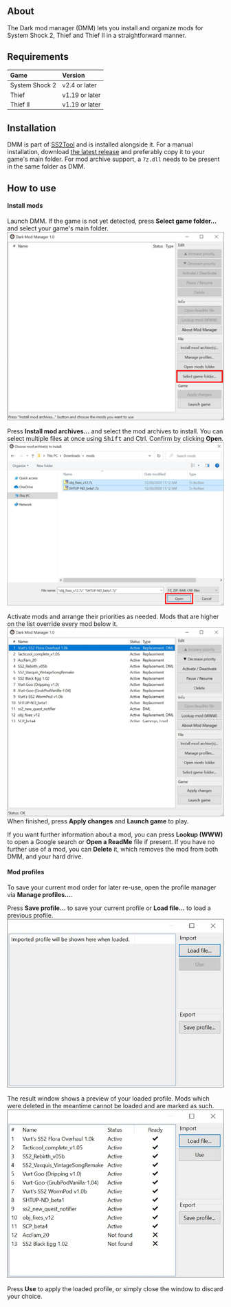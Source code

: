 ## About

The Dark mod manager (DMM) lets you install and organize mods for System Shock 2, Thief and Thief II in a straightforward manner.

## Requirements

| Game           | Version        |
|:---------------|:---------------|
| System Shock 2 | v2.4 or later  |
| Thief          | v1.19 or later |
| Thief II       | v1.19 or later |

## Installation

DMM is part of [SS2Tool](https://www.systemshock.org/index.php?topic=4141.0) and is installed alongside it.
For a manual installation, download [the latest release](https://github.com/pshjt/dmm/releases/latest/download/dmm.exe) and preferably copy it to your game's main folder.
For mod archive support, a `7z.dll` needs to be present in the same folder as DMM.

## How to use

#### Install mods
Launch DMM. If the game is not yet detected, press **Select game folder...** and select your game's main folder.
![Select game folder](/assets/images/dmm_1.jpg "Select game folder")

Press **Install mod archives...** and select the mod archives to install. You can select multiple files at once using <kbd>Shift</kbd> and <kdb>Ctrl</kdb>. Confirm by clicking **Open**.
![Select archives to install](/assets/images/dmm_archive.jpg "Select archives to install")

Activate mods and arrange their priorities as needed. Mods that are higher on the list override every mod below it.
![Finished installation with example mod list](/assets/images/dmm_2.jpg "Finished installation with example mod list")
When finished, press **Apply changes** and **Launch game** to play.

If you want further information about a mod, you can press **Lookup (WWW)** to open a Google search or **Open a ReadMe** file if present. If you have no further use of a mod, you can **Delete** it, which removes the mod from both DMM, and your hard drive. 

#### Mod profiles
To save your current mod order for later re-use, open the profile manager via **Manage profiles...**.

Press **Save profile...** to save your current profile or **Load file...** to load a previous profile.
![Profile manager](/assets/images/dmm_profile1.jpg "Profile manager")

The result window shows a preview of your loaded profile. Mods which were deleted in the meantime cannot be loaded and are marked as such.
![Profile preview](/assets/images/dmm_profile2.jpg "Profile preview")

Press **Use** to apply the loaded profile, or simply close the window to discard your choice.
